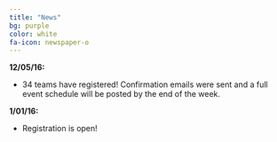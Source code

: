 ```yaml
---
title: "News"
bg: purple
color: white
fa-icon: newspaper-o
---
```



**12/05/16:**  
- 34 teams have registered! Confirmation emails were sent and a full event schedule will be posted by the end of the week.

**1/01/16:**  
- Registration is open!